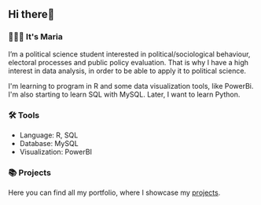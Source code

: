 ## Hi there👋 
### 🙋🏻‍♀️ It's Maria

I’m a political science student interested in political/sociological behaviour, electoral processes and public policy evaluation. That is why I have a high interest in data analysis, in order to be able to apply it to political science.

I'm learning to program in R and some data visualization tools, like PowerBi. I'm also starting to learn SQL with MySQL. Later, I want to learn Python.

### 🛠️ Tools
* Language: R, SQL
* Database: MySQL
* Visualization: PowerBI


### 📚 Projects
Here you can find all my portfolio, where I showcase my [projects](https://github.com/itsmariaaa/Portfolio).
<!---
itsmariaaa/itsmariaaa is a ✨ special ✨ repository because its `README.md` (this file) appears on your GitHub profile.
You can click the Preview link to take a look at your changes.
--->
